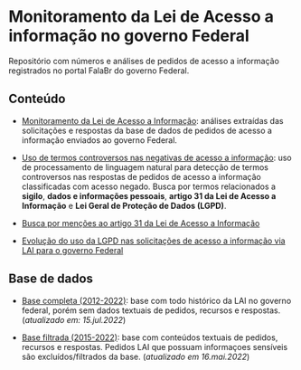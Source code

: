 Monitoramento da Lei de Acesso a informação no governo Federal
================

Repositório com números e análises de pedidos de acesso a informação
registrados no portal FalaBr do governo Federal.

## Conteúdo

  - [Monitoramento da Lei de Acesso a
    Informação](https://rdurl0.github.io/monitoramento-lai/0-monitoramento):
    análises extraídas das solicitações e respostas da base de dados de
    pedidos de acesso a informação enviados ao governo Federal.

  - [Uso de termos controversos nas negativas de acesso a
    informação](https://rdurl0.github.io/monitoramento-lai/1-negativas-sigilo):
    uso de processamento de linguagem natural para detecção de termos
    controversos nas respostas de pedidos de acesso a informação
    classificadas com acesso negado. Busca por termos relacionados a
    **sigilo**, **dados e informações pessoais**, **artigo 31 da Lei de
    Acesso a Informação** e **Lei Geral de Proteção de Dados (LGPD)**.

  - [Busca por menções ao artigo 31 da Lei de Acesso a
    Informação](https://rdurl0.github.io/monitoramento-lai/2-negativas-artigo-31.html)
    
  - [Evolução do uso da LGPD nas solicitações de acesso a informação via LAI para o governo Federal](https://rdurl0.github.io/monitoramento-lai/3-uso-da-lgpd-nas-respostas.html)

## Base de dados

  - [Base completa
    (2012-2022)](https://falabr.cgu.gov.br/publico/DownloadDados/DownloadDadosLai.aspx):
    base com todo histórico da LAI no governo federal, porém sem dados
    textuais de pedidos, recursos e respostas. (*atualizado em:
    15.jul.2022*)

  - [Base filtrada
    (2015-2022)](http://www.consultaesic.cgu.gov.br/busca/_layouts/15/DownloadPedidos/DownloadDados.aspx):
    base com conteúdos textuais de pedidos, recursos e respostas.
    Pedidos LAI que possuam informaçoes sensíveis são
    excluídos/filtrados da base. (*atualizado em 16.mai.2022*)
